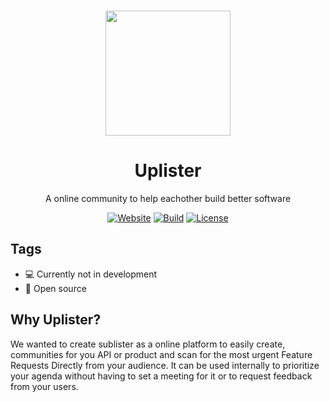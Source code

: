 <p align="center"><a href="https://github.com/absolum1"
target="_blank"><br><img width="200" src="https://absolum.nl/assets/images/absolum-logo1.svg"></a></p>


<h1 align="center">Uplister</h1>


<p align="center">A online community to help eachother build better software</p>


<p align="center"> 
<a href="https://absolum.nl"><img src="https://img.shields.io/badge/website-absolum.nl-lightgrey.svg" alt="Website"></a>
<a href="https://github.com/absolum1"><img src="https://img.shields.io/badge/build-paused-lightgrey.svg" alt="Build"></a>
<a href="https://absolum.nl/Licenses"><img src="https://img.shields.io/badge/license-MIT-lightgrey.svg" alt="License"></a>
</p>


## Tags
- :computer: Currently not in development
- 🎉 Open source


## Why Uplister?
We wanted to create sublister as a online platform to easily create, communities for you API or product and scan for the most urgent Feature Requests Directly from your audience. It can be used internally to prioritize your agenda without having to set a meeting for it or to request feedback from your users.



